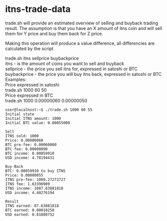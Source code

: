 # itns-trade-data
trade.sh will provide an estimated overview of selling and buyback trading result.
The assumption is that you have an X amount of itns coin and will sell them for Y price and buy them back for Z price.

Making this operation will produce a value difference, all differencies are calculated by the script

trade.sh itns sellprice buybackprice  
itns - is the amount of coins you want to sell and buyback    
sellprice - the price you sell itns for, expressed in satoshi or BTC  
buybackprice - the price you will buy itns back, expressed in satoshi or BTC  
Examples:  
Price expressed in satoshi  
trade.sh 1000 60 50  
Price expressed in BTC  
trade.sh 1000 0.00000060 0.00000050  

```
user@localhost:~$ ./trade.sh 1000 60 55                                   
Initial state
Initial ITNS amount: 1000
Initial BTC value: 0.00055000

Sell
ITNS sold: 1000
Price: 0.00000060
BTC pre-fee: 0.00060000
BTC fee: 0.00000090
BTC income: 0.00059910
USD income: 4.78194431

Buy-Back
BTC: 0.00059910 to buy ITNS
Price: 0.00000055
ITNS pre-fee: 1089.27272727
ITNS fee: 1.63390909
ITNS income: 1087.63881818
USD income: 4.40276194

Result
ITNS earned: 87.63881818
BTC earned: 0.00010258
USD earned: 0.81880752

```
